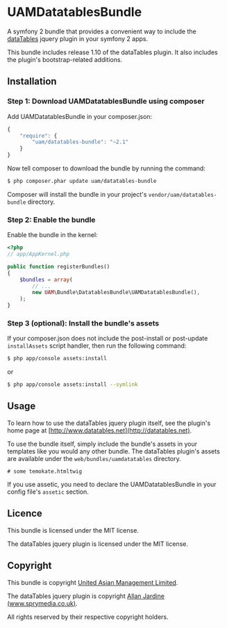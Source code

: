 UAMDatatablesBundle
===================

A symfony 2 bundle that provides a convenient way to include the [dataTables](http://www.datatables.net/) jquery plugin in your symfony 2 apps.

This bundle includes release 1.10 of the dataTables plugin. It also includes the plugin's bootstrap-related additions.

Installation
------------

### Step 1: Download UAMDatatablesBundle using composer

Add UAMDatatablesBundle in your composer.json:

```js
{
    "require": {
        "uam/datatables-bundle": "~2.1"
    }
}
```

Now tell composer to download the bundle by running the command:

``` bash
$ php composer.phar update uam/datatables-bundle
```

Composer will install the bundle in your project's `vendor/uam/datatables-bundle` directory.

### Step 2: Enable the bundle

Enable the bundle in the kernel:

``` php
<?php
// app/AppKernel.php

public function registerBundles()
{
    $bundles = array(
        // ...
        new UAM\Bundle\DatatablesBundle\UAMDatatablesBundle(),
    );
}
```

### Step 3 (optional): Install the bundle's assets

If your composer.json does not include the post-install or post-update `installAssets` script handler, then run the following command:

``` bash
$ php app/console assets:install
```

or

``` bash
$ php app/console assets:install --symlink
```

Usage
-----

To learn how to use the dataTables jquery plugin itself, see the plugin's home page at [http://www.datatables.net](http://datatables.net).

To use the bundle itself, simply include the bundle's assets in your templates like you would any other bundle. The dataTables plugin's assets are available under the `web/bundles/uamdatatables` directory.

``` twig
# some temokate.htmltwig

```


If you use assetic, you need to declare the UAMDatatablesBundle in your config file's `assetic` section.

Licence
-------

This bundle is licensed under the MIT license.

The dataTables jquery plugin is licensed under the MIT license.

Copyright
---------

This bundle is copyright [United Asian Management Limited](http://www.united-asian-management.com).

The dataTables jquery plugin is copyright [Allan Jardine (www.sprymedia.co.uk)](http://www.sprymedia.co.uk).

All rights reserved by their respective copyright holders.
